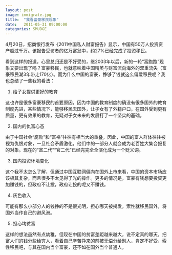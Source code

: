 ```yaml
---
layout: post
image: immigrate.jpg
title:  "我看富豪移民现象"
date:   2011-05-31 09:00:00
categories: SMUDGE
---
```



4月20日，招商银行发布《2011中国私人财富报告》显示，中国有50万人投资资产超过千万。该报告受访者的亿万富翁中，约27%已经完成了投资移民。



看到这样的报道，心里总归还是不好受的，继2003年以后，新的一轮“富跑跑”现象又要出现了吗？富豪移民，也就意味着中国精英与财富流向海外的双重流失（富豪移民潮3年带走170亿）。而为什么中国的富豪，挣够了钱就这么偏爱移民呢？我也总结了一些我的看法：



1. 给子女提供更好的教育

这也许是很多富豪移民的首要原因，因为中国的教育制度的确没有很多国外的教育制度先进，某些情况下，能够移民去国外，让子女有了外籍户口，在国外受到更有质量，更有效果的教育，无疑对子女未来的发展打了一个坚实的基础。



2. 国内的仇富心态

由于中国社会“腐败”和“富裕”往往有相当大的重叠，因此，中国的富人群体往往被视为仇恨对象，一旦社会矛盾激化，他们中的一部分人就会成为老百姓大集合报复的对象。现在的“富二代”“官二代”已经完完全全演化成为一个贬义词。



3. 国内投资环境变化

这个我不太怎么了解，但通过中国互联网偏向在国外上市来看，中国的资本市场应该极其复杂，而且很多不太见得了光的操作。更多的情况是，富豪有钱想要投资更加赚钱的，但政府不让投，政府让投的呢又不赚钱。



4. 灰色收入

可能有那么小部分人的钱挣的不是很光明，担心哪天被揭发，索性就移民国外，将国外当作自己的避风港。



5. 担心均贫富

这样的想法虽然有点幼稚，但现在中国的贫富差距越来越大，说不定真的哪天，把富人们的钱分些给穷人，看着自己辛苦挣来的前被无偿分给别人，肯定不好受，索性移民吧，与其在国内当个富豪，还不如在国外当个普通人。